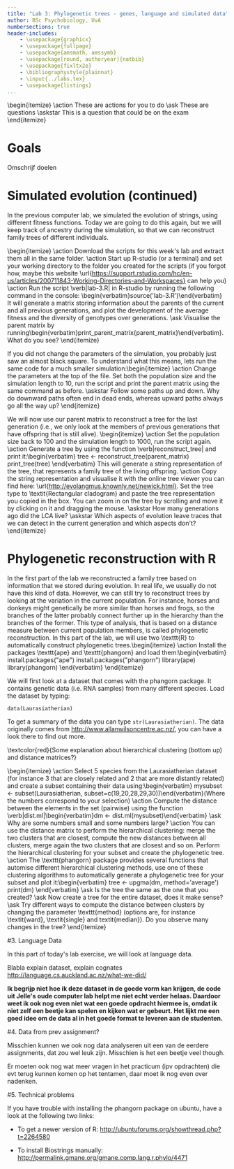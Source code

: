 ```yaml
---
title: "Lab 3: Phylogenetic trees - genes, language and simulated data"
author: BSc Psychobiology, UvA
numbersections: true
header-includes:
    - \usepackage{graphicx}
    - \usepackage{fullpage}
    - \usepackage{amsmath, amssymb}
    - \usepackage[round, authoryear]{natbib}
    - \usepackage{fixltx2e}
    - \bibliographystyle{plainnat}
    - \input{../labs.tex}
    - \usepackage{listings}
...
```


\begin{itemize}
\action These are actions for you to do
\ask These are questions
\askstar This is a question that could be on the exam
\end{itemize}

# Goals

Omschrijf doelen

# Simulated evolution (continued)

In the previous computer lab, we simulated the evolution of strings, using different fitness functions. Today we are going to do this again, but we will keep track of ancestry during the simulation, so that we can reconstruct family trees of different individuals.

\begin{itemize}
\action Download the scripts for this week's lab and extract them all in the same folder.
\action Start up R-studio (or a terminal) and set your working directory to the folder you created for the scripts (if you forgot how, maybe this website \url{https://support.rstudio.com/hc/en-us/articles/200711843-Working-Directories-and-Workspaces} can help you)
\action Run the script \verb|lab-3.R| in R-studio by running the following command in the console: \begin{verbatim}source('lab-3.R')\end{verbatim}
It will generate a matrix storing information about the parents of the current and all previous generations, and plot the development of the average fitness and the diversity of genotypes over generations.
\ask Visualise the parent matrix by running\begin{verbatim}print_parent_matrix{parent_matrix}\end{verbatim}. What do you see?
\end{itemize}

If you did not change the parameters of the simulation, you probably just saw an almost black square. To understand what this means, lets run the same code for a much smaller simulation:\begin{itemize}
\action Change the parameters at the top of the file. Set both the population size and the simulation length to 10, run the script and print the parent matrix using the same command as before.
\askstar Follow some paths up and down. Why do downward paths often end in dead ends, whereas upward paths always go all the way up?
\end{itemize}

We will now use our parent matrix to reconstruct a tree for the last generation (i.e., we only look at the members of previous generations that have offspring that is still alive).
\begin{itemize}
\action Set the population size back to 100 and the simulation length to 1000, run the script again.
\action Generate a tree by using the function \verb|reconstruct_tree| and print it:\begin{verbatim}
        tree <- reconstruct_tree(parent_matrix)
        print_tree(tree)
        \end{verbatim} This will generate a string representation of the tree, that represents a family tree of the living offspring.
\action Copy the string representation and visualise it with the online tree viewer you can find here: \url{http://evolangmus.knownly.net/newick.html}. Set the tree type to \textit{Rectangular cladogram} and paste the tree representation you copied in the box. You can zoom in on the tree by scrolling and move it by clicking on it and dragging the mouse.
\askstar How many generations ago did the LCA live?
\askstar Which aspects of evolution leave traces that we can detect in the current generation and which aspects don't?
\end{itemize}

# Phylogenetic reconstruction with R

In the first part of the lab we reconstructed a family tree based on information that we stored during evolution. In real life, we usually do not have this kind of data. However, we can still try to reconstruct trees by looking at the variation in the current population. For instance, horses and donkeys might genetically be more similar than horses and frogs, so the branches of the latter probably connect further up in the hierarchy than the branches of the former. This type of analysis, that is based on a distance measure between current population members, is called phylogenetic reconstruction. In this part of the lab, we will use two \texttt{R} to automatically construct phylogenetic trees.\begin{itemize}
    \action Install the packages \texttt{ape} and \texttt{phangorn} and load them:\begin{verbatim}
            install.packages("ape")
            install.packages("phangorn")
            library(ape)
            library(phangorn)
    \end{verbatim}
\end{itemize}

We will first look at a dataset that comes with the phangorn package. It contains genetic data (i.e. RNA samples) from many different species. Load the dataset by typing:

`data(Laurasiatherian)`

To get a summary of the data you can type `str(Laurasiatherian)`. The data originally comes from  <http://www.allanwilsoncentre.ac.nz/>, you can have a look there to find out more.

\textcolor{red}{Some explanation about hierarchical clustering (bottom up) and distance matrices?}

\begin{itemize}
    \action Select 5 species from the Laurasiatherian dataset  (for instance 3 that are closely related and 2 that are more distantly related) and create a subset containing their data using:\begin{verbatim} mysubset <- subset(Laurasiatherian, subset=c(19,20,28,29,30))\end{verbatim}(Where the numbers correspond to your selection)
    \action Compute the distance between the elements in the set (pairwise) using the function \verb|dist.ml|\begin{verbatim}dm <- dist.ml(mysubset)\end{verbatim}
    \ask Why are some numbers small and some numbers large?
    \action You can use the distance matrix to perform the hierarchical clustering: merge the two clusters that are closest, compute the new distances between all clusters, merge again the two clusters that are closest and so on. Perform the hierarchical clustering for your subset and create the phylogenetic tree.
    \action The \texttt{phangorn} package provides several functions that automise different hierarchical clustering methods, use one of these clustering algorithms to automatically generate a phylogenetic tree for your subset and plot it:\begin{verbatim}
        tree <- upgma(dm, method='average')
        print(dm)
    \end{verbatim}
\ask Is the tree the same as the one that you created?
\ask Now create a tree for the entire dataset, does it make sense?
\ask Try different ways to compute the distance between clusters by changing the parameter \texttt{method} (options are, for instance \textit{ward}, \textit{single} and textit{median}). Do you observe many changes in the tree?
\end{itemize}

#3. Language Data

In this part of today's lab exercise, we will look at language data.

Blabla explain dataset, explain cognates
<http://language.cs.auckland.ac.nz/what-we-did/>

**Ik begrijp niet hoe ik deze dataset in de goede vorm kan krijgen, de code uit Jelle's oude computer lab helpt me niet echt verder helaas. Daardoor weet ik ook nog even niet wat een goede opdracht hiermee is, omdat ik niet zelf een beetje kan spelen en kijken wat er gebeurt. Het lijkt me een goed idee om de data al in het goede format te leveren aan de studenten.**


#4. Data from prev assignment?

Misschien kunnen we ook nog data analyseren uit een van de eerdere assignments, dat zou wel leuk zijn. Misschien is het een beetje veel though.

Er moeten ook nog wat meer vragen in het practicum (ipv opdrachten) die evt terug kunnen komen op het tentamen, daar moet ik nog even over nadenken.

#5. Technical problems

If you have trouble with installing the phangorn package on ubuntu, have a look at the following two links:

 - To get a newer version of R: <http://ubuntuforums.org/showthread.php?t=2264580>
 
 - To install Biostrings manually: <http://permalink.gmane.org/gmane.comp.lang.r.phylo/4471>

